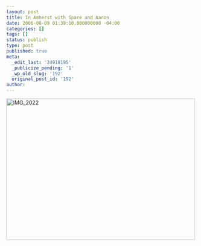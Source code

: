 ```yaml
---
layout: post
title: In Amherst with Spare and Aaron
date: 2006-08-09 01:39:10.000000000 -04:00
categories: []
tags: []
status: publish
type: post
published: true
meta:
  _edit_last: '24918195'
  _publicize_pending: '1'
  _wp_old_slug: '192'
  original_post_id: '192'
author: 
---
```

<a href="http://www.flickr.com/photos/matthewsim/sets/72157594190265725/" title="IMG_2022 by Matthew Simoneau, on Flickr"><img src="http://farm1.staticflickr.com/61/183788635_a7d3c9f1c9.jpg" width="500" height="375" alt="IMG_2022" /></a>
